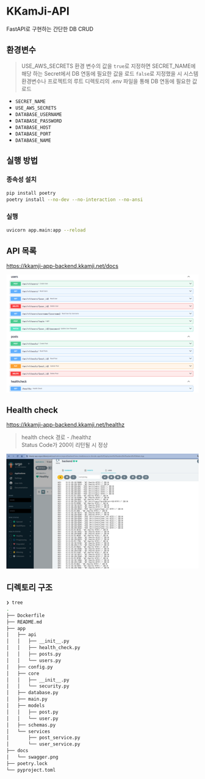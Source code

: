 # KKamJi-API

FastAPI로 구현하는 간단한 DB CRUD


## 환경변수

> USE_AWS_SECRETS 환경 변수의 값을 `true`로 지정하면 SECRET_NAME에 해당 하는 Secret에서 DB 연동에 필요한 값을 로드
> `false`로 지정했을 시 시스템 환경변수나 프로젝트의 루트 디렉토리의 .env 파일을 통해 DB 연동에 필요한 값 로드

- `SECRET_NAME`
- `USE_AWS_SECRETS`
- `DATABASE_USERNAME`
- `DATABASE_PASSWORD`
- `DATABASE_HOST`
- `DATABASE_PORT`
- `DATABASE_NAME`

## 실행 방법

### 종속성 설치

``` bash
pip install poetry
poetry install --no-dev --no-interaction --no-ansi
```

### 실행

```bash
uvicorn app.main:app --reload
```

## API 목록

<https://kkamji-app-backend.kkamji.net/docs>

![alt text](docs/swagger.png)

## Health check

<https://kkamji-app-backend.kkamji.net/healthz>

> health check 경로 - /healthz  
> Status Code가 200이 리턴될 시 정상  

![alt text](docs/health_check.png)

## 디렉토리 구조

```bash
❯ tree
.
├── Dockerfile
├── README.md
├── app
│   ├── api
│   │   ├── __init__.py
│   │   ├── health_check.py
│   │   ├── posts.py
│   │   └── users.py
│   ├── config.py
│   ├── core
│   │   ├── __init__.py
│   │   └── security.py
│   ├── database.py
│   ├── main.py
│   ├── models
│   │   ├── post.py
│   │   └── user.py
│   ├── schemas.py
│   └── services
│       ├── post_service.py
│       └── user_service.py
├── docs
│   └── swagger.png
├── poetry.lock
└── pyproject.toml
```
